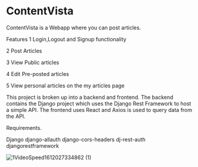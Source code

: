 # ContentVista

ContentVista is a Webapp where you can post articles.


Features
1 Login,Logout and Signup functionality

2 Post Articles

3 View Public articles

4 Edit Pre-posted articles

5 View personal articles on the my articles page




This project is broken up into a backend and frontend. The backend contains the Django project which uses the Django Rest Framework to host a simple API. The frontend uses React and Axios is used to query data from the API.

Requirements.

Django
django-allauth
django-cors-headers
dj-rest-auth
djangorestframework



![1VideoSpeed1612027334862 (1)](https://user-images.githubusercontent.com/66992523/106363546-2a68a780-634f-11eb-8e56-c62566ca7d09.gif)
